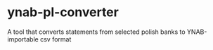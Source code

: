# ynab-pl-converter
A tool that converts statements from selected polish banks to YNAB-importable csv format

